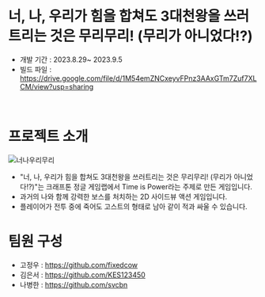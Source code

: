 # 너, 나, 우리가 힘을 합쳐도 3대천왕을 쓰러트리는 것은 무리무리! (무리가 아니었다!?)
- 개발 기간 : 2023.8.29~ 2023.9.5
- 빌드 파일 : <https://drive.google.com/file/d/1M54emZNCxeyvFPnz3AAxGTm7Zuf7XLCM/view?usp=sharing>
<br>

# 프로젝트 소개 
![너나우리무리](https://github.com/KES123450/W03_TimeIsPower/assets/94689360/5d2b9a3c-968c-488d-8bbd-adfdad7fd5ad)

- "너, 나, 우리가 힘을 합쳐도 3대천왕을 쓰러트리는 것은 무리무리! (무리가 아니었다!?)"는 크래프톤 정글 게임랩에서 Time is Power라는 주제로 만든 게임입니다.
- 과거의 나와 함께 강력한 보스를 처치하는 2D 사이드뷰 액션 게임입니다.
- 플레이어가 전투 중에 죽어도 고스트의 형태로 남아 같이 적과 싸울 수 있습니다.

# 팀원 구성
- 고정우 : <https://github.com/fixedcow>
- 김은서 : <https://github.com/KES123450>
- 나병한 : <https://github.com/svcbn>
